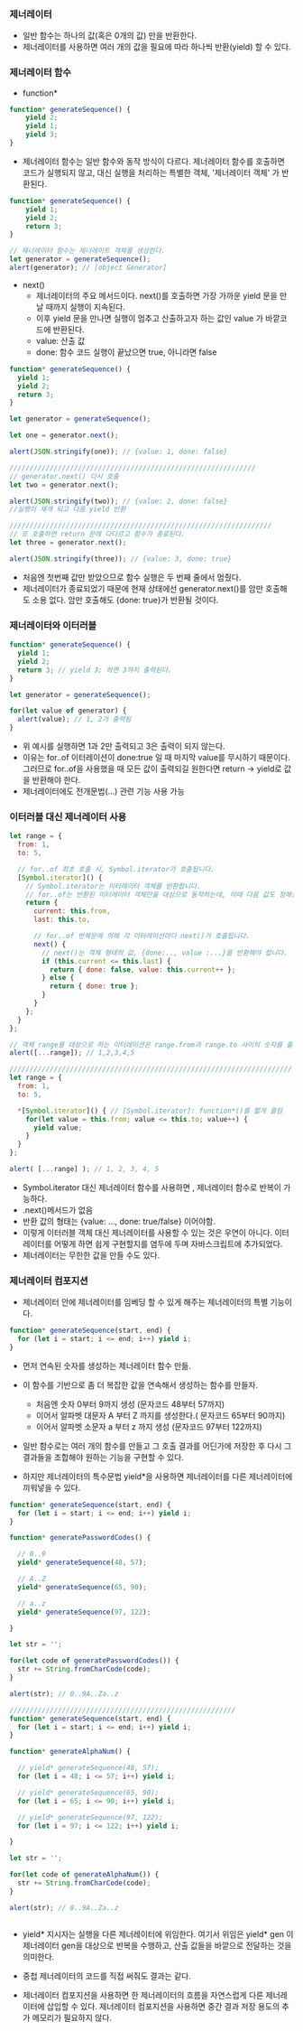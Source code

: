 ### 제너레이터

- 일반 함수는 하나의 값(혹은 0개의 값) 만을 반환한다.
- 제너레이터를 사용하면 여러 개의 값을 필요에 따라 하나씩 반환(yield) 할 수 있다.

### 제너레이터 함수

- function\*

```Javascript
function* generateSequence() {
    yield 2;
    yield 1;
    yield 3;
}
```

- 제너레이터 함수는 일반 함수와 동작 방식이 다르다. 제너레이터 함수를 호출하면 코드가 실행되지 않고, 대신 실행을 처리하는 특별한 객체, '제너레이터 객체' 가 반환된다.

```Javascript
function* generateSequence() {
    yield 1;
    yield 2;
    return 3;
}

// 제너레이터 함수는 제너레이트 객체를 생성한다.
let generator = generateSequence();
alert(generator); // [object Generator]
```

- next()
  - 제너레이터의 주요 메서드이다. next()를 호출하면 가장 가까운 yield <value> 문을 만날 때까지 실행이 지속된다.
  - 이후 yield <value>문을 만나면 실행이 멈추고 산출하고자 하는 값인 value 가 바깥코드에 반환된다.
  - value: 산출 값
  - done: 함수 코드 실행이 끝났으면 true, 아니라면 false

```Javascript
function* generateSequence() {
  yield 1;
  yield 2;
  return 3;
}

let generator = generateSequence();

let one = generator.next();

alert(JSON.stringify(one)); // {value: 1, done: false}

/////////////////////////////////////////////////////////////
// generator.next() 다시 호출
let two = generator.next();

alert(JSON.stringify(two)); // {value: 2, done: false}
//실행이 재개 되고 다음 yield 반환

/////////////////////////////////////////////////////////////////
// 또 호출하면 return 문에 다다르고 함수가 종료된다.
let three = generator.next();

alert(JSON.stringify(three)); // {value: 3, done: true}

```

- 처음엔 첫번째 값만 받았으므로 함수 실행은 두 번째 줄에서 멈췄다.
- 제너레이터가 종료되었기 때문에 현재 상태에선 generator.next()를 암만 호출해도 소용 없다. 암만 호출해도 {done: true}가 반환될 것이다.

### 제너레이터와 이터러블

```Javascript
function* generateSequence() {
  yield 1;
  yield 2;
  return 3; // yield 3; 하면 3까지 출력된다.
}

let generator = generateSequence();

for(let value of generator) {
  alert(value); // 1, 2가 출력됨
}

```

- 위 예시를 실행하면 1과 2만 출력되고 3은 출력이 되지 않는다.
- 이유는 for..of 이터레이션이 done:true 일 때 마지막 value를 무시하기 때문이다. 그러므로 for..of을 사용했을 때 모든 값이 출력되길 원한다면 return -> yield로 값을 반환해야 한다.
- 제너레이터에도 전개문법(...) 관련 기능 사용 가능

### 이터러블 대신 제너레이터 사용

```Javascript
let range = {
  from: 1,
  to: 5,

  // for..of 최초 호출 시, Symbol.iterator가 호출됩니다.
  [Symbol.iterator]() {
    // Symbol.iterator는 이터레이터 객체를 반환합니다.
    // for..of는 반환된 이터레이터 객체만을 대상으로 동작하는데, 이때 다음 값도 정해집니다.
    return {
      current: this.from,
      last: this.to,

      // for..of 반복문에 의해 각 이터레이션마다 next()가 호출됩니다.
      next() {
        // next()는 객체 형태의 값, {done:.., value :...}을 반환해야 합니다.
        if (this.current <= this.last) {
          return { done: false, value: this.current++ };
        } else {
          return { done: true };
        }
      }
    };
  }
};

// 객체 range를 대상으로 하는 이터레이션은 range.from과 range.to 사이의 숫자를 출력합니다.
alert([...range]); // 1,2,3,4,5

//////////////////////////////////////////////////////////////////////
let range = {
  from: 1,
  to: 5,

  *[Symbol.iterator]() { // [Symbol.iterator]: function*()를 짧게 줄임
    for(let value = this.from; value <= this.to; value++) {
      yield value;
    }
  }
};

alert( [...range] ); // 1, 2, 3, 4, 5

```

- Symbol.iterator 대신 제너레이터 함수를 사용하면 , 제너레이터 함수로 반복이 가능하다.
- .next()메서드가 없음
- 반환 값의 형태는 {value: ..., done: true/false} 이어야함.
- 이렇게 이터러블 객체 대신 제너레이터를 사용할 수 있는 것은 우연이 아니다. 이터레이터를 어떻게 하면 쉽게 구현할지를 염두에 두며 자바스크립트에 추가되었다.
- 제너레이터는 무한한 값을 만들 수도 있다.

### 제너레이터 컴포지션

- 제너레이터 안에 제너레이터를 임베딩 할 수 있게 해주는 제너레이터의 특별 기능이다.

```Javascript
function* generateSequence(start, end) {
  for (let i = start; i <= end; i++) yield i;
}
```

- 먼저 연속된 숫자를 생성하는 제너레이터 함수 만듦.
- 이 함수를 기반으로 좀 더 복잡한 값을 연속해서 생성하는 함수를 만들자.

  - 처음엔 숫자 0부터 9까지 생성 (문자코드 48부터 57까지)
  - 이어서 알파벳 대문자 A 부터 Z 까지를 생성한다.( 문자코드 65부터 90까지)
  - 이어서 알파벳 소문자 a 부터 z 까지 생성 (문자코드 97부터 122까지)

- 일반 함수로는 여러 개의 함수를 만들고 그 호출 결과를 어딘가에 저장한 후 다시 그 결과들을 조합해야 원하는 기능을 구현할 수 있다.
- 하지만 제너레이터의 특수문법 yield\*을 사용하면 제너레이터를 다른 제너레이터에 끼워넣을 수 있다.

```Javascript
function* generateSequence(start, end) {
  for (let i = start; i <= end; i++) yield i;
}

function* generatePasswordCodes() {

  // 0..9
  yield* generateSequence(48, 57);

  // A..Z
  yield* generateSequence(65, 90);

  // a..z
  yield* generateSequence(97, 122);

}

let str = '';

for(let code of generatePasswordCodes()) {
  str += String.fromCharCode(code);
}

alert(str); // 0..9A..Za..z

////////////////////////////////////////////////////////
function* generateSequence(start, end) {
  for (let i = start; i <= end; i++) yield i;
}

function* generateAlphaNum() {

  // yield* generateSequence(48, 57);
  for (let i = 48; i <= 57; i++) yield i;

  // yield* generateSequence(65, 90);
  for (let i = 65; i <= 90; i++) yield i;

  // yield* generateSequence(97, 122);
  for (let i = 97; i <= 122; i++) yield i;

}

let str = '';

for(let code of generateAlphaNum()) {
  str += String.fromCharCode(code);
}

alert(str); // 0..9A..Za..z



```

- yield* 지시자는 실행을 다른 제너레이터에 위임한다. 여기서 위임은 yield* gen 이 제너레이터 gen을 대상으로 반복을 수행하고, 산출 값들을 바깥으로 전달하는 것을 의미한다.
- 중첩 제너레이터의 코드를 직접 써줘도 결과는 같다.

- 제너레이터 컴포지션을 사용하면 한 제너레이터의 흐름을 자연스럽게 다른 제너레이터에 삽입할 수 있다. 제너레이터 컴포지션을 사용하면 중간 결과 저장 용도의 추가 메모리가 필요하지 않다.
